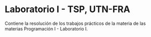 # Laboratorio I - TSP, UTN-FRA
Contiene la resolución de los trabajos prácticos de la materia de las materias  Programación I - Laboratorio I.
